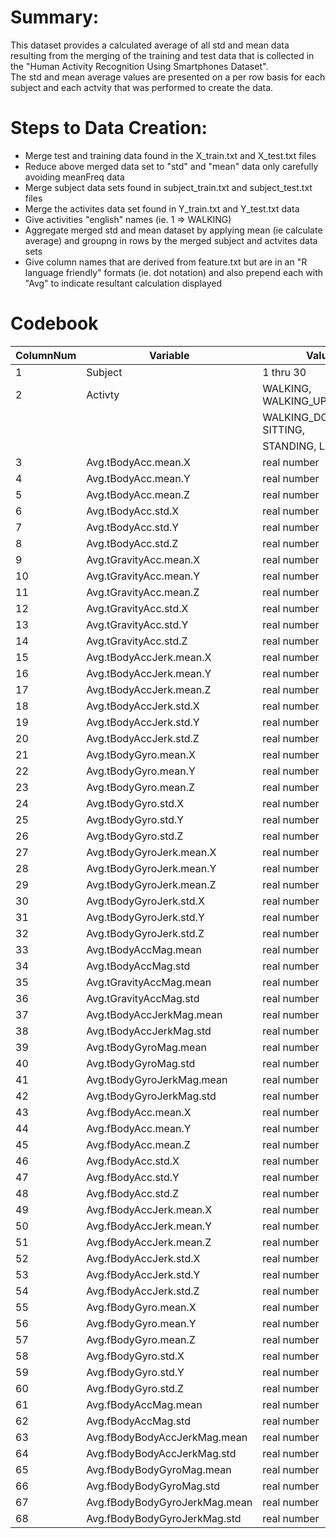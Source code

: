 # Summary:  
   This dataset provides a calculated average of all std and mean data
   resulting from the merging of the training and test data that is 
   collected in the "Human Activity Recognition Using Smartphones Dataset".      
   The std and mean average values are presented on a per row basis for 
   each subject and each actvity that was performed to create the data. 
            
# Steps to Data Creation: 
  * Merge test and training data found in the X_train.txt and X_test.txt files
  * Reduce above merged data set to "std" and "mean" data only carefully avoiding meanFreq data
  * Merge subject data sets found in subject_train.txt and subject_test.txt files
  * Merge the activites data set found in Y_train.txt and Y_test.txt data
  * Give activities "english" names (ie. 1 => WALKING)
  * Aggregate merged std and mean dataset by applying mean (ie calculate average) and groupng in rows by the merged subject and actvites data sets        
  * Give column names that are derived from feature.txt but are in an "R language friendly" formats (ie. dot notation) and also prepend each with "Avg" to indicate resultant calculation displayed 

# Codebook    

 ColumnNum |  Variable                          |  Values
 --------  |  --------------------------------- |  -----------
    1      | Subject                            | 1 thru 30
    2      | Activty                            | WALKING, WALKING_UPSTAIRS
           |                                    | WALKING_DOWNSTAIRS, SITTING,
           |                                    | STANDING, LAYING
    3      | Avg.tBodyAcc.mean.X                | real number
    4      | Avg.tBodyAcc.mean.Y                | real number
    5      | Avg.tBodyAcc.mean.Z                | real number
    6      | Avg.tBodyAcc.std.X                 | real number
    7      | Avg.tBodyAcc.std.Y                 | real number
    8      | Avg.tBodyAcc.std.Z                 | real number
    9      | Avg.tGravityAcc.mean.X             | real number
    10     | Avg.tGravityAcc.mean.Y             | real number
    11     | Avg.tGravityAcc.mean.Z             | real number
    12     | Avg.tGravityAcc.std.X              | real number
    13     | Avg.tGravityAcc.std.Y              | real number
    14     | Avg.tGravityAcc.std.Z              | real number
    15     | Avg.tBodyAccJerk.mean.X            | real number
    16     | Avg.tBodyAccJerk.mean.Y            | real number
    17     | Avg.tBodyAccJerk.mean.Z            | real number
    18     | Avg.tBodyAccJerk.std.X             | real number
    19     | Avg.tBodyAccJerk.std.Y             | real number
    20     | Avg.tBodyAccJerk.std.Z             | real number
    21     | Avg.tBodyGyro.mean.X               | real number
    22     | Avg.tBodyGyro.mean.Y               | real number
    23     | Avg.tBodyGyro.mean.Z               | real number
    24     | Avg.tBodyGyro.std.X                | real number
    25     | Avg.tBodyGyro.std.Y                | real number
    26     | Avg.tBodyGyro.std.Z                | real number
    27     | Avg.tBodyGyroJerk.mean.X           | real number
    28     | Avg.tBodyGyroJerk.mean.Y           | real number
    29     | Avg.tBodyGyroJerk.mean.Z           | real number
    30     | Avg.tBodyGyroJerk.std.X            | real number
    31     | Avg.tBodyGyroJerk.std.Y            | real number
    32     | Avg.tBodyGyroJerk.std.Z            | real number
    33     | Avg.tBodyAccMag.mean               | real number
    34     | Avg.tBodyAccMag.std                | real number
    35     | Avg.tGravityAccMag.mean            | real number
    36     | Avg.tGravityAccMag.std             | real number
    37     | Avg.tBodyAccJerkMag.mean           | real number
    38     | Avg.tBodyAccJerkMag.std            | real number
    39     | Avg.tBodyGyroMag.mean              | real number
    40     | Avg.tBodyGyroMag.std               | real number
    41     | Avg.tBodyGyroJerkMag.mean          | real number
    42     | Avg.tBodyGyroJerkMag.std           | real number
    43     | Avg.fBodyAcc.mean.X                | real number
    44     | Avg.fBodyAcc.mean.Y                | real number
    45     | Avg.fBodyAcc.mean.Z                | real number
    46     | Avg.fBodyAcc.std.X                 | real number
    47     | Avg.fBodyAcc.std.Y                 | real number
    48     | Avg.fBodyAcc.std.Z                 | real number
    49     | Avg.fBodyAccJerk.mean.X            | real number
    50     | Avg.fBodyAccJerk.mean.Y            | real number
    51     | Avg.fBodyAccJerk.mean.Z            | real number
    52     | Avg.fBodyAccJerk.std.X             | real number
    53     | Avg.fBodyAccJerk.std.Y             | real number
    54     | Avg.fBodyAccJerk.std.Z             | real number
    55     | Avg.fBodyGyro.mean.X               | real number
    56     | Avg.fBodyGyro.mean.Y               | real number
    57     | Avg.fBodyGyro.mean.Z               | real number
    58     | Avg.fBodyGyro.std.X                | real number
    59     | Avg.fBodyGyro.std.Y                | real number
    60     | Avg.fBodyGyro.std.Z                | real number
    61     | Avg.fBodyAccMag.mean               | real number
    62     | Avg.fBodyAccMag.std                | real number
    63     | Avg.fBodyBodyAccJerkMag.mean       | real number
    64     | Avg.fBodyBodyAccJerkMag.std        | real number
    65     | Avg.fBodyBodyGyroMag.mean          | real number
    66     | Avg.fBodyBodyGyroMag.std           | real number
    67     | Avg.fBodyBodyGyroJerkMag.mean      | real number
    68     | Avg.fBodyBodyGyroJerkMag.std       | real number

